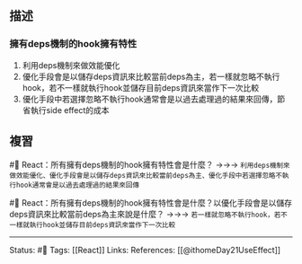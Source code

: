 ## 描述



### 擁有deps機制的hook擁有特性
1. 利用deps機制來做效能優化
2. 優化手段會是以儲存deps資訊來比較當前deps為主，若一樣就忽略不執行hook，若不一樣就執行hook並儲存目前deps資訊來當作下一次比較
3. 優化手段中若選擇忽略不執行hook通常會是以過去處理過的結果來回傳，節省執行side effect的成本

## 複習

#🧠 React：所有擁有deps機制的hook擁有特性會是什麼？ ->->-> `利用deps機制來做效能優化、優化手段會是以儲存deps資訊來比較當前deps為主、優化手段中若選擇忽略不執行hook通常會是以過去處理過的結果來回傳`
<!--SR:!2023-09-15,194,250-->

#🧠  React：所有擁有deps機制的hook擁有特性會是什麼？以優化手段會是以儲存deps資訊來比較當前deps為主來說是什麼？ ->->-> `若一樣就忽略不執行hook，若不一樣就執行hook並儲存目前deps資訊來當作下一次比較`
<!--SR:!2023-03-05,74,250-->


---
Status: #🌱 
Tags:
[[React]]
Links:
References:
[[@ithomeDay21UseEffect]]